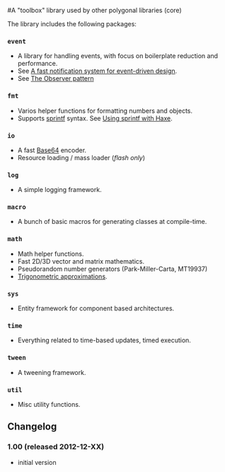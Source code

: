 #A "toolbox" library used by other polygonal libraries (core)

The library includes the following packages:
	
### `event`
- A library for handling events, with focus on boilerplate reduction and performance.
- See [A fast notification system for event-driven design](http://lab.polygonal.de/?p=2548).
- See [The Observer pattern](http://en.wikipedia.org/wiki/Observer_pattern)

### `fmt`
- Varios helper functions for formatting numbers and objects.
- Supports [sprintf](http://www.cplusplus.com/reference/clibrary/cstdio/sprintf/) syntax. See [Using sprintf with Haxe](http://lab.polygonal.de/?p=1939).

### `io`
- A fast [Base64](http://en.wikipedia.org/wiki/Base64) encoder.
- Resource loading / mass loader (_flash only_)

### `log`
- A simple logging framework.

### `macro`
- A bunch of basic macros for generating classes at compile-time.

### `math`
- Math helper functions.
- Fast 2D/3D vector and matrix mathematics.
- Pseudorandom number generators (Park-Miller-Carta, MT19937)
- [Trigonometric approximations](http://lab.polygonal.de/?p=205).

### `sys`
- Entity framework for component based architectures.

### `time`
- Everything related to time-based updates, timed execution.

### `tween`
- A tweening framework.

### `util`
- Misc utility functions.

## Changelog

### 1.00 (released 2012-12-XX)

* initial version